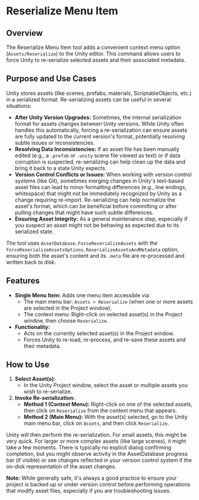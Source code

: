 # Reserialize Menu Item

## Overview

The Reserialize Menu Item tool adds a convenient context menu option (`Assets/Reserialize`) to the Unity editor. This command allows users to force Unity to re-serialize selected assets and their associated metadata.

## Purpose and Use Cases

Unity stores assets (like scenes, prefabs, materials, ScriptableObjects, etc.) in a serialized format. Re-serializing assets can be useful in several situations:

-   **After Unity Version Upgrades:** Sometimes, the internal serialization format for assets changes between Unity versions. While Unity often handles this automatically, forcing a re-serialization can ensure assets are fully updated to the current version's format, potentially resolving subtle issues or inconsistencies.
-   **Resolving Data Inconsistencies:** If an asset file has been manually edited (e.g., a `.prefab` or `.unity` scene file viewed as text) or if data corruption is suspected, re-serializing can help clean up the data and bring it back to a state Unity expects.
-   **Version Control Conflicts or Issues:** When working with version control systems (like Git), sometimes merging changes in Unity's text-based asset files can lead to minor formatting differences (e.g., line endings, whitespace) that might not be immediately recognized by Unity as a change requiring re-import. Re-serializing can help normalize the asset's format, which can be beneficial before committing or after pulling changes that might have such subtle differences.
-   **Ensuring Asset Integrity:** As a general maintenance step, especially if you suspect an asset might not be behaving as expected due to its serialized state.

The tool uses `AssetDatabase.ForceReserializeAssets` with the `ForceReserializeAssetsOptions.ReserializeAssetsAndMetadata` option, ensuring both the asset's content and its `.meta` file are re-processed and written back to disk.

## Features

-   **Single Menu Item:** Adds one menu item accessible via:
    -   The main menu bar: `Assets > Reserialize` (when one or more assets are selected in the Project window).
    -   The context menu: Right-click on selected asset(s) in the Project window, then choose `Reserialize`.
-   **Functionality:**
    -   Acts on the currently selected asset(s) in the Project window.
    -   Forces Unity to re-load, re-process, and re-save these assets and their metadata.

## How to Use

1.  **Select Asset(s):**
    *   In the Unity Project window, select the asset or multiple assets you wish to re-serialize.
2.  **Invoke Re-serialization:**
    *   **Method 1 (Context Menu):** Right-click on one of the selected assets, then click on `Reserialize` from the context menu that appears.
    *   **Method 2 (Main Menu):** With the asset(s) selected, go to the Unity main menu bar, click on `Assets`, and then click `Reserialize`.

Unity will then perform the re-serialization. For small assets, this might be very quick. For larger or more complex assets (like large scenes), it might take a few moments. There is typically no explicit dialog confirming completion, but you might observe activity in the AssetDatabase progress bar (if visible) or see changes reflected in your version control system if the on-disk representation of the asset changes.

**Note:** While generally safe, it's always a good practice to ensure your project is backed up or under version control before performing operations that modify asset files, especially if you are troubleshooting issues.
